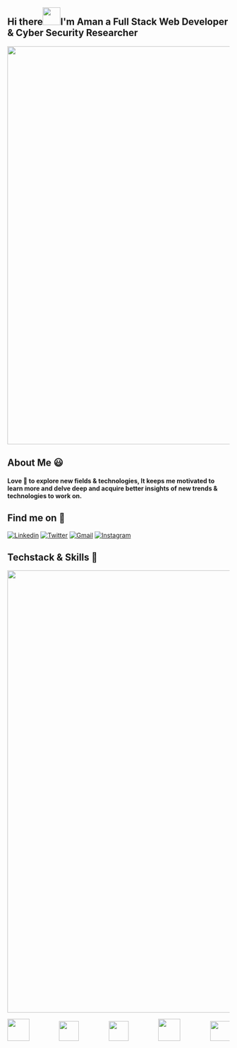 ## Hi there<img src="https://github.com/nixin72/nixin72/blob/master/wave.gif" width="40">I'm Aman a Full Stack Web Developer & Cyber Security Researcher
<img src="https://media.giphy.com/media/3osxY9kuM2NGUfvThe/giphy.gif" width="900">

## About Me :smiley: 
#### Love :blue_heart: to explore new fields & technologies, It keeps me motivated to learn more and delve deep and acquire better insights of new trends & technologies to work on.

## Find me on :mag_right: 

<a href="https://www.linkedin.com/in/aman-r-558b38186/" target="_blank"><img src="https://img.shields.io/badge/-Linkedin-blue?style=flat-square&logo=Linkedin&logoColor=white" alt="Linkedin"></a> 
<a href="https://twitter.com/_amanraza" target="_blank"><img src="https://img.shields.io/badge/-Twitter-1ca0f1?style=flat-square&labelColor=1ca0f1&logo=twitter&logoColor=white" alt="Twitter"></a> 
<a href="mailto:amanraza1234@gmail.com" target="_blank"><img src="https://img.shields.io/badge/-Gmail-c14438?style=flat-square&logo=Gmail&logoColor=white" alt="Gmail"></a>
<a href="https://instagram.com/_theamanraza/" target="_blank"><img src="https://img.shields.io/badge/-Instagram-C13584?style=flat-square&labelColor=C13584&logo=instagram&logoColor=white" alt="Instagram"></a>

## Techstack & Skills :dart:

<img src="https://www.nicepng.com/png/full/82-821447_receive-updates-from-calgary-dream-centre-footer-city.png" width="1000">
<pre>
<img src="https://www.mycplus.com/mycplus/wp-content/uploads/2020/10/c.png" width="50">        <img src="https://upload.wikimedia.org/wikipedia/commons/thumb/c/c3/Python-logo-notext.svg/2048px-Python-logo-notext.svg.png" width="45">        <img src="https://external-content.duckduckgo.com/iu/?u=https%3A%2F%2Fupload.wikimedia.org%2Fwikipedia%2Fcommons%2Fthumb%2F5%2F55%2FTux_Enhanced.svg%2F878px-Tux_Enhanced.svg.png&f=1&nofb=1" width="45">        <img src="https://www.docker.com/sites/default/files/d8/2019-07/Moby-logo.png" width="50">        <img src="https://upload.wikimedia.org/wikipedia/commons/thumb/3/39/Kubernetes_logo_without_workmark.svg/1200px-Kubernetes_logo_without_workmark.svg.png" width="45">        <img src="https://upload.wikimedia.org/wikipedia/commons/thumb/3/38/HTML5_Badge.svg/600px-HTML5_Badge.svg.png" width="45">        <img src="https://upload.wikimedia.org/wikipedia/commons/thumb/7/70/Devicon-css3-plain.svg/1200px-Devicon-css3-plain.svg.png" width="45">        <img src="https://www.freepnglogos.com/uploads/javascript-png/javascript-vector-logo-yellow-png-transparent-javascript-vector-12.png" width="40">      <img src="https://upload.wikimedia.org/wikipedia/commons/thumb/1/18/ISO_C%2B%2B_Logo.svg/1200px-ISO_C%2B%2B_Logo.svg.png" width="40">
</pre>
